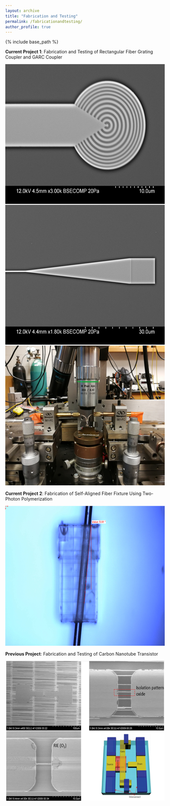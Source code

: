 ```yaml
---
layout: archive
title: "Fabrication and Testing"
permalink: /fabricationandtesting/
author_profile: true
---
```


{% include base_path %}

**Current Project 1**: Fabrication and Testing of Rectangular Fiber Grating Coupler and GARC Coupler

<center><img src="/images/i2.jpg" alt="Circular Grating" style="width:600px;height:440px;"></center>

<center><img src="/images/j8.jpg" alt="Rectangular Grating" style="width:600px;height:440px;"></center>

<center><img src="/images/probe_stage.jpg" alt="Probe Stage" style="width:600px;height:440px;"></center>


**Current Project 2**: Fabrication of Self-Aligned Fiber Fixture Using Two-Photon Polymerization

<center><img src="/images/fiber_fixture_16.jpg" alt="Fiber Fixture" style="width:600px;height:440px;"></center>


**Previous Project**: Fabrication and Testing of Carbon Nanotube Transistor
<center><img src="/images/CNT.png" alt="CNT Transistor" style="width:600px;height:440px;"></center>

